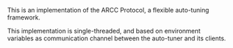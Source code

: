This is an implementation of the ARCC Protocol, a flexible auto-tuning framework. 

This implementation is single-threaded, and based on environment variables as communication channel between the auto-tuner and its clients. 